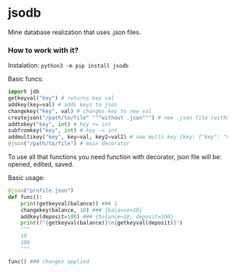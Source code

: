 # jsodb
Mine database realization that uses .json files.

### How to work with it?
Instalation:
`python3 -m pip install jsodb`

Basic funcs:
```py
import jdb
getkeyval("key") # returns key val
addkey(key=val) # adds keys to json
changekey("key", val) # changes key to new val
createjson("/path/to/file" """without .json""") # new .json file (without decorator)
addtokey("key", int) # key += int
subfromkey("key", int) # key -= int
addmultikey("key", key=val, key2=val2) # new multi key {key: {"key": "val", "key2", "val2"}}
@json("/path/to/file") # main decorator
```

To use all that functions you need function with decorator, json file will be: opened, edited, saved.

Basic usage:
```py
@json("profile.json")
def func():
	print(getkeyval(balance)) ### 1
	changekey(balance, 10) ### {balance=10}
	addkey(deposit=100) ### {balance=10, deposit=100}
	print(f"{getkeyval(balance)}\n{getkeyval(deposit)}")
	"""
	10
	100
	"""

func() ### changes applied
```
